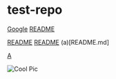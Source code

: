 # test-repo
<a href="https://google.com">Google</a>
<a href="/README.md">README</a>

[README](README.md)
[README](/README.md)
(a)[README.md]


[A](../../../../../..)

![Cool Pic](pexels-uğurcan-özmen-8090526.jpg)
